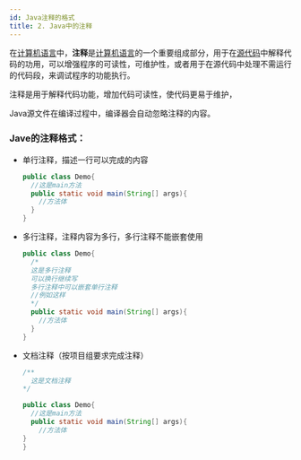 ```yaml
---
id: Java注释的格式
title: 2. Java中的注释
---
```


在[计算机语言](https://zh.wikipedia.org/wiki/计算机语言)中，**注释**是[计算机语言](https://zh.wikipedia.org/wiki/计算机语言)的一个重要组成部分，用于在[源代码](https://zh.wikipedia.org/wiki/源代码)中解释代码的功用，可以增强程序的可读性，可维护性，或者用于在源代码中处理不需运行的代码段，来调试程序的功能执行。

注释是用于解释代码功能，增加代码可读性，使代码更易于维护，

Java源文件在编译过程中，编译器会自动忽略注释的内容。

### Jave的注释格式：

- 单行注释，描述一行可以完成的内容

  ```java
  public class Demo{
    //这是main方法
  	public static void main(String[] args){
      //方法体
    }  
  }
  ```

  

- 多行注释，注释内容为多行，多行注释不能嵌套使用

  ```java
  public class Demo{
    /*
    这是多行注释
    可以换行继续写
    多行注释中可以嵌套单行注释
    //例如这样
    */
  	public static void main(String[] args){
      //方法体
    }  
  }
  ```

- 文档注释（按项目组要求完成注释）

  ```java
  /**
  	这是文档注释
  */
  
  public class Demo{
    //这是main方法
  	public static void main(String[] args){
      //方法体
  }  
  }
  ```
  
  